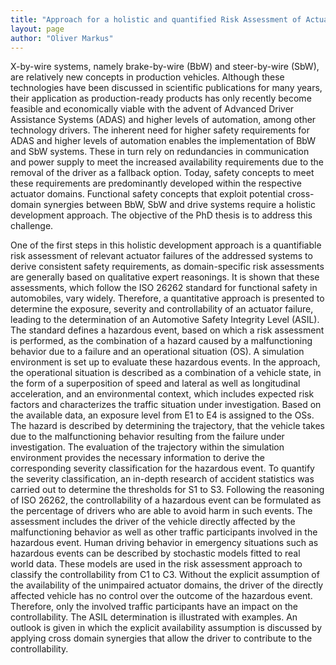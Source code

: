 ```yaml
---
title: "Approach for a holistic and quantified Risk Assessment of Actuator Failures in X-by-Wire Vehicles"
layout: page
author: "Oliver Markus"
---
```


X-by-wire systems, namely brake-by-wire (BbW) and steer-by-wire (SbW), are relatively new concepts
in production vehicles. Although these technologies have been discussed in scientific publications for
many years, their application as production-ready products has only recently become feasible and
economically viable with the advent of Advanced Driver Assistance Systems (ADAS) and higher levels
of automation, among other technology drivers. The inherent need for higher safety requirements for
ADAS and higher levels of automation enables the implementation of BbW and SbW systems. These
in turn rely on redundancies in communication and power supply to meet the increased availability
requirements due to the removal of the driver as a fallback option. Today, safety concepts to meet
these requirements are predominantly developed within the respective actuator domains. Functional
safety concepts that exploit potential cross-domain synergies between BbW, SbW and drive systems
require a holistic development approach. The objective of the PhD thesis is to address this challenge.

One of the first steps in this holistic development approach is a quantifiable risk assessment of relevant
actuator failures of the addressed systems to derive consistent safety requirements, as domain-specific risk assessments are generally based on qualitative expert reasonings. It is shown that these
assessments, which follow the ISO 26262 standard for functional safety in automobiles, vary widely.
Therefore, a quantitative approach is presented to determine the exposure, severity and
controllability of an actuator failure, leading to the determination of an Automotive Safety Integrity
Level (ASIL). The standard defines a hazardous event, based on which a risk assessment is performed,
as the combination of a hazard caused by a malfunctioning behavior due to a failure and an
operational situation (OS). A simulation environment is set up to evaluate these hazardous events. In
the approach, the operational situation is described as a combination of a vehicle state, in the form of
a superposition of speed and lateral as well as longitudinal acceleration, and an environmental
context, which includes expected risk factors and characterizes the traffic situation under
investigation. Based on the available data, an exposure level from E1 to E4 is assigned to the OSs. The
hazard is described by determining the trajectory, that the vehicle takes due to the malfunctioning
behavior resulting from the failure under investigation. The evaluation of the trajectory within the
simulation environment provides the necessary information to derive the corresponding severity
classification for the hazardous event. To quantify the severity classification, an in-depth research of
accident statistics was carried out to determine the thresholds for S1 to S3. Following the reasoning
of ISO 26262, the controllability of a hazardous event can be formulated as the percentage of drivers
who are able to avoid harm in such events. The assessment includes the driver of the vehicle directly
affected by the malfunctioning behavior as well as other traffic participants involved in the hazardous
event. Human driving behavior in emergency situations such as hazardous events can be described by
stochastic models fitted to real world data. These models are used in the risk assessment approach to
classify the controllability from C1 to C3. Without the explicit assumption of the availability of the
unimpaired actuator domains, the driver of the directly affected vehicle has no control over the
outcome of the hazardous event. Therefore, only the involved traffic participants have an impact on
the controllability. The ASIL determination is illustrated with examples. An outlook is given in which
the explicit availability assumption is discussed by applying cross domain synergies that allow the
driver to contribute to the controllability.